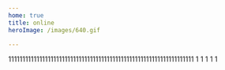 ```yaml
---
home: true
title: online
heroImage: /images/640.gif

---
```



111111111111111111111111111111111111111111111111111111111111111111
1
1
1
1
1

<!-- \((#_.*)\) -->
<!-- 
[#](#选择器权重计算方式)


\[#\]\((#.*)\)

<div class="language-.*

<div class="custom-.*

<div class="content__default">

</div>


<div class="language-js extra-class">   

<div class="language-html extra-class">   

<div class="language-vue extra-class">   

<div class="language-npm extra-class"> 

<div class="language-bash extra-class">

<div class="language-jsx extra-class">  

<div class="language-json extra-class"> 

<div class="language-nginx extra-class"> 

<div class="language-css extra-class"> 

<div class="language- extra-class">   

<div class="custom-block tip"> -->